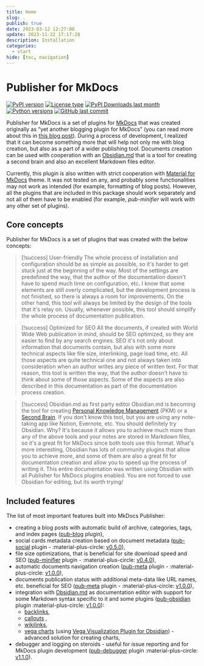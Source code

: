 ```yaml
---
title: Home
slug: .
publish: true
date: 2023-03-12 12:27:00
update: 2023-11-22 17:17:28
description: Installation
categories:
  - start
hide: [toc, navigation]
---
```


# Publisher for MkDocs

[![PyPI version](https://img.shields.io/pypi/v/mkdocs-publisher?logo=pypi&style=plastic)](https://pypi.org/project/mkdocs-publisher/)
[![License type](https://img.shields.io/pypi/l/mkdocs-publisher?logo=pypi&style=plastic)](https://opensource.org/license/bsd-2-clause/)
[![PyPI Downloads last month](https://img.shields.io/pypi/dm/mkdocs-publisher?logo=pypi&style=plastic)](https://pypistats.org/search/mkdocs-publisher)
[![Python versions](https://img.shields.io/pypi/pyversions/mkdocs-publisher?logo=python&style=plastic)](https://www.python.org)
[![GitHub last commit](https://img.shields.io/github/last-commit/mkusz/mkdocs-publisher?logo=github&style=plastic)](https://github.com/mkusz/mkdocs-publisher/commits/main)

Publisher for MkDocs is a set of plugins for [MkDocs](https://www.mkdocs.org) that was created originally as “yet another blogging plugin for MkDocs” (you can read more about this in [this blog post](05_blog/v010-initial-release.md)). During a process of development, I realized that it can become something more that will help not only me with blog creation, but also as a part of a wider publishing tool. Documents creation can be used with cooperation with an [Obsidian.md](https://obsidian.md/) that is a tool for creating a second brain and also an excellent Markdown files editor.

Currently, this plugin is also written with strict cooperation with [Material for MkDocs](https://squidfunk.github.io/mkdocs-material/) theme. It was not tested on any, and probably some functionalities may not work as intended (for example, formatting of blog posts). However, all the plugins that are included in this package should work separately and not all of them have to be enabled (for example, _pub-minifier_ will work with any other set of plugins).

## Core concepts

Publisher for MkDocs is a set of plugins that was created with the below concepts:

> [!success] User-friendly
> The whole process of installation and configuration should be as simple as possible, so it's harder to get stuck just at the beginning of the way. Most of the settings are predefined the way, that the author of the documentation doesn't have to spend much time on configuration, etc. I know that some elements are still overly complicated, but the development process is not finished, so there is always a room for improvements. On the other hand, this tool will always be limited by the design of the tools that it's relay on. Usually, whenever possible, this tool should simplify the whole process of documentation publication.

> [!success] Optimized for SEO
> All the documents, if created with World Wide Web publication in mind, should be SEO optimized, so they are easier to find by any search engines. SEO it's not only about information that documents contain, but also with some more technical aspects like file size, interlinking, page load time, etc. All those aspects are quite technical one and not always taken into consideration when an author writes any piece of written text. For that reason, this tool is written the way, that the author doesn't have to think about some of those aspects. Some of the aspects are also described in this documentation as part of the documentation process creation.

> [!success] Obsidian.md as first party editor
> Obsidian.md is becoming the tool for creating [Personal Knowledge Management](https://en.wikipedia.org/wiki/Personal_knowledge_management) (PKM) or a [Second Brain](https://www.buildingasecondbrain.com). If you don't know this tool, but you are using any note-taking app like Notion, Evernote, etc. You should definitely try Obsidian. Why? It's because it allows you to achieve much more than any of the above tools and your notes are stored in Markdown files, so it's a great fit for MkDocs since both tools use this format. What's more interesting, Obsidian has lots of community plugins that allow you to achieve more, and some of them are also a great fit for documentation creation and allow you to speed up the process of writing it. This entire documentation was written using Obsidian with all Publisher for MkDocs plugins enabled. You are not forced to use Obsidian for editing, but its worth trying/

## Included features

The list of most important features built into MkDocs Publisher:

- creating a blog posts with automatic build of archive, categories, tags, and index pages ([pub-blog](02_setup/02_general/02_setting-up-blog.md) plugin),
- social cards metadata creation based on document metadata ([pub-social](02_setup/03_seo_and_sharing/01_setting-up-social-cards.md) plugin - :material-plus-circle: [v0.5.0](05_blog/v050-social.md)),
- file size optimizations, that is beneficial for site download speed and SEO ([pub-minifier](02_setup/03_seo_and_sharing/02_setting-up-minifier.md) plugin - :material-plus-circle: [v0.4.0](05_blog/v040-minifier-and-autonav.md)),
- automatic documents navigation creation ([pub-meta](02_setup/02_general/01_setting-up-meta.md) plugin - :material-plus-circle: [v1.0.0](05_blog/v100-obsidian.md)),
- documents publication status with additional meta-data like URL names, etc. beneficial for SEO ([pub-meta](02_setup/02_general/01_setting-up-meta.md) plugin - :material-plus-circle: [v1.0.0](05_blog/v100-obsidian.md)),
- integration with [Obsidian.md](https://obsidian.md/) as documentation editor with support for some Markdown syntax specific to it and some plugins ([pub-obsidian](02_setup/02_general/03_setting-up-obsidian.md) plugin :material-plus-circle: [v1.0.0](05_blog/v100-obsidian.md)):
	- [backlinks](https://help.obsidian.md/Plugins/Backlinks),
	- [callouts](https://help.obsidian.md/Editing+and+formatting/Callouts) ,
	- [wikilinks](https://help.obsidian.md/Linking+notes+and+files/Internal+links),
	- [vega charts](https://vega.github.io/vega/) (using [Vega Visualization Plugin for Obsidian](https://github.com/Some-Regular-Person/obsidian-vega)) - advanced solution for creating charts,
- debugger and logging on steroids - useful for issue reporting and for MkDocs plugin development ([pub-debugger](02_setup/99_development/01_setting-up-debugger.md) plugin :material-plus-circle: [v1.1.0](05_blog/v110-debugger.md)).
